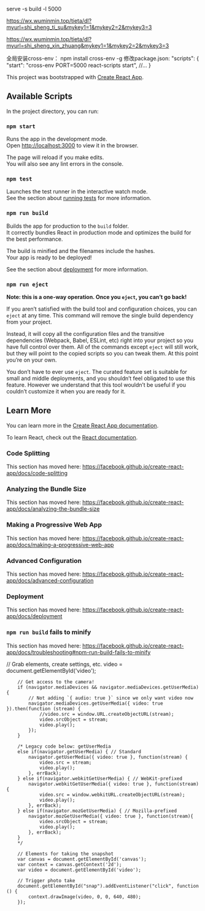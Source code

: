 serve -s build -l 5000

https://wx.wuminmin.top/tieta/dl?myurl=shi_sheng_ti_su&mykey1=1&mykey2=2&mykey3=3

https://wx.wuminmin.top/tieta/dl?myurl=shi_sheng_xin_zhuang&mykey1=1&mykey2=2&mykey3=3


全局安装cross-env：
npm install cross-env -g
修改package.json:
"scripts": {
    "start": "cross-env PORT=5000 react-scripts start",
    //...
}


This project was bootstrapped with [Create React App](https://github.com/facebook/create-react-app).

## Available Scripts

In the project directory, you can run:

### `npm start`

Runs the app in the development mode.<br>
Open [http://localhost:3000](http://localhost:3000) to view it in the browser.

The page will reload if you make edits.<br>
You will also see any lint errors in the console.

### `npm test`

Launches the test runner in the interactive watch mode.<br>
See the section about [running tests](https://facebook.github.io/create-react-app/docs/running-tests) for more information.

### `npm run build`

Builds the app for production to the `build` folder.<br>
It correctly bundles React in production mode and optimizes the build for the best performance.

The build is minified and the filenames include the hashes.<br>
Your app is ready to be deployed!

See the section about [deployment](https://facebook.github.io/create-react-app/docs/deployment) for more information.

### `npm run eject`

**Note: this is a one-way operation. Once you `eject`, you can’t go back!**

If you aren’t satisfied with the build tool and configuration choices, you can `eject` at any time. This command will remove the single build dependency from your project.

Instead, it will copy all the configuration files and the transitive dependencies (Webpack, Babel, ESLint, etc) right into your project so you have full control over them. All of the commands except `eject` will still work, but they will point to the copied scripts so you can tweak them. At this point you’re on your own.

You don’t have to ever use `eject`. The curated feature set is suitable for small and middle deployments, and you shouldn’t feel obligated to use this feature. However we understand that this tool wouldn’t be useful if you couldn’t customize it when you are ready for it.

## Learn More

You can learn more in the [Create React App documentation](https://facebook.github.io/create-react-app/docs/getting-started).

To learn React, check out the [React documentation](https://reactjs.org/).

### Code Splitting

This section has moved here: https://facebook.github.io/create-react-app/docs/code-splitting

### Analyzing the Bundle Size

This section has moved here: https://facebook.github.io/create-react-app/docs/analyzing-the-bundle-size

### Making a Progressive Web App

This section has moved here: https://facebook.github.io/create-react-app/docs/making-a-progressive-web-app

### Advanced Configuration

This section has moved here: https://facebook.github.io/create-react-app/docs/advanced-configuration

### Deployment

This section has moved here: https://facebook.github.io/create-react-app/docs/deployment

### `npm run build` fails to minify

This section has moved here: https://facebook.github.io/create-react-app/docs/troubleshooting#npm-run-build-fails-to-minify






 // Grab elements, create settings, etc.
            video = document.getElementById('video');

        // Get access to the camera!
        if (navigator.mediaDevices && navigator.mediaDevices.getUserMedia) {
            // Not adding `{ audio: true }` since we only want video now
            navigator.mediaDevices.getUserMedia({ video: true }).then(function (stream) {
                //video.src = window.URL.createObjectURL(stream);
                video.srcObject = stream;
                video.play();
            });
        }

        /* Legacy code below: getUserMedia 
        else if(navigator.getUserMedia) { // Standard
            navigator.getUserMedia({ video: true }, function(stream) {
                video.src = stream;
                video.play();
            }, errBack);
        } else if(navigator.webkitGetUserMedia) { // WebKit-prefixed
            navigator.webkitGetUserMedia({ video: true }, function(stream){
                video.src = window.webkitURL.createObjectURL(stream);
                video.play();
            }, errBack);
        } else if(navigator.mozGetUserMedia) { // Mozilla-prefixed
            navigator.mozGetUserMedia({ video: true }, function(stream){
                video.srcObject = stream;
                video.play();
            }, errBack);
        }
        */

        // Elements for taking the snapshot
        var canvas = document.getElementById('canvas');
        var context = canvas.getContext('2d');
        var video = document.getElementById('video');

        // Trigger photo take
        document.getElementById("snap").addEventListener("click", function () {
            context.drawImage(video, 0, 0, 640, 480);
        });